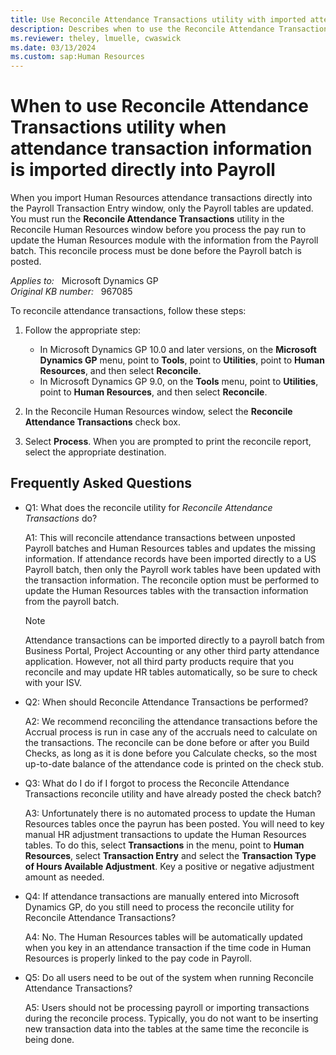 ```yaml
---
title: Use Reconcile Attendance Transactions utility with imported attendance transaction info
description: Describes when to use the Reconcile Attendance Transactions option in the Reconcile Human Resources window when attendance transaction information is imported directly into the Payroll Transaction Entry window in Microsoft Dynamics GP.
ms.reviewer: theley, lmuelle, cwaswick
ms.date: 03/13/2024
ms.custom: sap:Human Resources
---
```

# When to use Reconcile Attendance Transactions utility when attendance transaction information is imported directly into Payroll

When you import Human Resources attendance transactions directly into the Payroll Transaction Entry window, only the Payroll tables are updated. You must run the **Reconcile Attendance Transactions** utility in the Reconcile Human Resources window before you process the pay run to update the Human Resources module with the information from the Payroll batch. This reconcile process must be done before the Payroll batch is posted.

_Applies to:_ &nbsp; Microsoft Dynamics GP  
_Original KB number:_ &nbsp; 967085

To reconcile attendance transactions, follow these steps:

1. Follow the appropriate step:

    - In Microsoft Dynamics GP 10.0 and later versions, on the **Microsoft Dynamics GP** menu, point to **Tools**, point to **Utilities**, point to **Human Resources**, and then select **Reconcile**.
    - In Microsoft Dynamics GP 9.0, on the **Tools** menu, point to **Utilities**, point to **Human Resources**, and then select **Reconcile**.

2. In the Reconcile Human Resources window, select the **Reconcile Attendance Transactions** check box.
3. Select **Process**. When you are prompted to print the reconcile report, select the appropriate destination.

## Frequently Asked Questions

- Q1: What does the reconcile utility for *Reconcile Attendance Transactions* do?

  A1: This will reconcile attendance transactions between unposted Payroll batches and Human Resources tables and updates the missing information. If attendance records have been imported directly to a US Payroll batch, then only the Payroll work tables have been updated with the transaction information. The reconcile option must be performed to update the Human Resources tables with the transaction information from the payroll batch.
  
  > [!NOTE]
  > Attendance transactions can be imported directly to a payroll batch from Business Portal, Project Accounting or any other third party attendance application. However, not all third party products require that you reconcile and may update HR tables automatically, so be sure to check with your ISV.

- Q2: When should Reconcile Attendance Transactions be performed?

  A2: We recommend reconciling the attendance transactions before the Accrual process is run in case any of the accruals need to calculate on the transactions. The reconcile can be done before or after you Build Checks, as long as it is done before you Calculate checks, so the most up-to-date balance of the attendance code is printed on the check stub.

- Q3: What do I do if I forgot to process the Reconcile Attendance Transactions reconcile utility and have already posted the check batch?

  A3: Unfortunately there is no automated process to update the Human Resources tables once the payrun has been posted. You will need to key manual HR adjustment transactions to update the Human Resources tables. To do this, select **Transactions** in the menu, point to **Human Resources**, select **Transaction Entry** and select the **Transaction Type of Hours Available Adjustment**. Key a positive or negative adjustment amount as needed.

- Q4: If attendance transactions are manually entered into Microsoft Dynamics GP, do you still need to process the reconcile utility for Reconcile Attendance Transactions?

  A4: No. The Human Resources tables will be automatically updated when you key in an attendance transaction if the time code in Human Resources is properly linked to the pay code in Payroll.

- Q5: Do all users need to be out of the system when running Reconcile Attendance Transactions?

  A5: Users should not be processing payroll or importing transactions during the reconcile process. Typically, you do not want to be inserting new transaction data into the tables at the same time the reconcile is being done.
